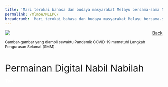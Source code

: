 ```yaml
---
title: 'Mari terokai bahasa dan budaya masyarakat Melayu bersama-sama Nabil dan Nabilah'
permalink: /mlmoe/MLLPC/
breadcrumb: 'Mari terokai bahasa dan budaya masyarakat Melayu bersama-sama Nabil dan Nabilah'
---
```

<!-- Global site tag (gtag.js) - Google Ads: 726049306 -->
<script async src="https://www.googletagmanager.com/gtag/js?id=AW-726049306"></script>
<script>
  window.dataLayer = window.dataLayer || [];
  function gtag(){dataLayer.push(arguments);}
  gtag('js', new Date());

  gtag('config', 'AW-726049306');
</script>
<a href="/exhibits/Pameran- Bahasa- Melayu-Malay-Language-Exhibitions-e/Community-Partners/" style="float:right;">Back</a>
 <img src="/images/MTLS2021-MLLPC_ML_Final.jpg"> <br/>
 <p style="font-size:12px;">Gambar-gambar yang diambil sewaktu Pandemik COVID-19 mematuhi Langkah Pengurusan Selamat (SMM).</p> <br/>

<a href=" https://bit.ly/3z9SUOZ " target="_blank"><span style="font-size: 30px;">Permainan Digital Nabil Nabilah</span></a> <br/>
<div class="btntop"><a href="#top" style="text-decoration:none;"><span style="color:white"><b>Top</b></span></a></div>
